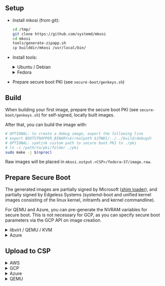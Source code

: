 ## Setup

- Install mkosi (from git):

    ```sh
    cd /tmp/
    git clone https://github.com/systemd/mkosi
    cd mkosi
    tools/generate-zipapp.sh
    cp builddir/mkosi /usr/local/bin/
    ```

- Install tools:

    <details>
    <summary>Ubuntu / Debian</summary>

    ```sh
    sudo apt-get update
    sudo apt-get install --assume-yes --no-install-recommends \
        dnf \
        systemd-container \
        qemu-system-x86 \
        qemu-utils \
        ovmf \
        e2fsprogs \
        squashfs-tools \
        efitools \
        sbsigntool \
        coreutils \
        curl \
        jq \
        util-linux \
        virt-manager \
        python3-crc32c \
        rpm
    ```

    </details>

    <details>
    <summary>Fedora</summary>

    ```sh
    sudo dnf install -y \
        edk2-ovmf \
        systemd-container \
        qemu \
        e2fsprogs \
        squashfs-tools \
        efitools \
        sbsigntools \
        coreutils \
        curl \
        jq \
        util-linux \
        virt-manager
    ```

    </details>

- Prepare secure boot PKI (see `secure-boot/genkeys.sh`)

## Build

When building your first image, prepare the secure boot PKI (see `secure-boot/genkeys.sh`) for self-signed, locally built images.

After that, you can build the image with:

```sh
# OPTIONAL: to create a debug image, export the following line
# export BOOTSTRAPPER_BINARY=$(realpath ${PWD}/../../build/debugd)
# OPTIONAL: symlink custom path to secure boot PKI to ./pki
# ln -s /path/to/pki/folder ./pki
sudo make -j $(nproc)
```

Raw images will be placed in `mkosi.output.<CSP>/fedora~37/image.raw`.

## Prepare Secure Boot

The generated images are partially signed by Microsoft ([shim loader](https://github.com/rhboot/shim)), and partially signed by Edgeless Systems (systemd-boot and unified kernel images consisting of the linux kernel, initramfs and kernel commandline).

For QEMU and Azure, you can pre-generate the NVRAM variables for secure boot. This is not necessary for GCP, as you can specify secure boot parameters via the GCP API on image creation.

<details>
<summary><a id="qemu-secure-boot">libvirt / QEMU / KVM</a></summary>

```sh
secure-boot/generate_nvram_vars.sh mkosi.output.qemu/fedora~37/image.raw
```

</details>

<details>
<summary><a id="azure-secure-boot">Azure</a></summary>

These steps only have to performed once for a fresh set of secure boot certificates.
VMGS blobs for testing and release images already exist.

First, create a disk without embedded MOK EFI variables.

```sh
# set these variables
export AZURE_SECURITY_TYPE=ConfidentialVM # or TrustedLaunch
export AZURE_RESOURCE_GROUP_NAME= # e.g. "constellation-images"

export AZURE_REGION=northeurope
export AZURE_REPLICATION_REGIONS=
export AZURE_DISK_NAME=constellation-$(date +%s)
export AZURE_SNAPSHOT_NAME=${AZURE_DISK_NAME}
export AZURE_RAW_IMAGE_PATH=${PWD}/mkosi.output.azure/fedora~37/image.raw
export AZURE_IMAGE_PATH=${PWD}/mkosi.output.azure/fedora~37/image.vhd
export AZURE_VMGS_FILENAME=${AZURE_SECURITY_TYPE}.vmgs
export AZURE_JSON_OUTPUT=${PWD}/mkosi.output.azure/fedora~37/image-upload.json
export BLOBS_DIR=${PWD}/blobs
upload/pack.sh azure "${AZURE_RAW_IMAGE_PATH}" "${AZURE_IMAGE_PATH}"
upload/upload_azure.sh --disk-name "${AZURE_DISK_NAME}-setup-secure-boot" ""
secure-boot/azure/launch.sh -n "${AZURE_DISK_NAME}-setup-secure-boot" -d --secure-boot true --disk-name "${AZURE_DISK_NAME}-setup-secure-boot"
```

Ignore the running launch script and connect to the serial console once available.
The console shows the message "Verification failed: (0x1A) Security Violation". You can import the MOK certificate via the UEFI shell:

Press OK, then ENTER, then "Enroll key from disk".
Select the following key: `/EFI/loader/keys/auto/db.cer`.
Press Continue, then choose "Yes" to the question "Enroll the key(s)?".
Choose reboot.

Extract the VMGS from the running VM (this includes the MOK EFI variables) and delete the VM:

```sh
secure-boot/azure/extract_vmgs.sh --name "${AZURE_DISK_NAME}-setup-secure-boot"
secure-boot/azure/delete.sh --name "${AZURE_DISK_NAME}-setup-secure-boot"
```

</details>

## Upload to CSP

<details>
<summary>AWS</summary>

- Install `aws` cli (see [here](https://docs.aws.amazon.com/cli/latest/userguide/getting-started-install.html))
- Login to AWS (see [here](https://docs.aws.amazon.com/cli/latest/userguide/getting-started-quickstart.html))
- Choose secure boot PKI public keys (one of `pki_dev`, `pki_test`, `pki_prod`)
    - `pki_dev` can be used for local image builds
    - `pki_test` is used by the CI for non-release images
    - `pki_prod` is used for release images

```sh
# set these variables
export AWS_IMAGE_NAME= # e.g. "constellation-v1.0.0"
export PKI=${PWD}/pki

export AWS_REGION=eu-central-1
export AWS_REPLICATION_REGIONS="us-east-2"
export AWS_BUCKET=constellation-images
export AWS_EFIVARS_PATH=${PWD}/mkosi.output.aws/fedora~37/efivars.bin
export AWS_IMAGE_PATH=${PWD}/mkosi.output.aws/fedora~37/image.raw
export AWS_IMAGE_FILENAME=image-$(date +%s).raw
export AWS_JSON_OUTPUT=${PWD}/mkosi.output.aws/fedora~37/image-upload.json
secure-boot/aws/create_uefivars.sh "${AWS_EFIVARS_PATH}"
upload/upload_aws.sh
```

</details>

<details>
<summary>GCP</summary>

- Install `gcloud` and `gsutil` (see [here](https://cloud.google.com/sdk/docs/install))
- Login to GCP (see [here](https://cloud.google.com/sdk/docs/authorizing))
- Choose secure boot PKI public keys (one of `pki_dev`, `pki_test`, `pki_prod`)
    - `pki_dev` can be used for local image builds
    - `pki_test` is used by the CI for non-release images
    - `pki_prod` is used for release images

```sh
# set these variables
export GCP_IMAGE_FAMILY= # e.g. "constellation"
export GCP_IMAGE_NAME= # e.g. "constellation-v1.0.0"
export PKI=${PWD}/pki

export GCP_PROJECT=constellation-images
export GCP_REGION=europe-west3
export GCP_BUCKET=constellation-images
export GCP_RAW_IMAGE_PATH=${PWD}/mkosi.output.gcp/fedora~37/image.raw
export GCP_IMAGE_FILENAME=$(date +%s).tar.gz
export GCP_IMAGE_PATH=${PWD}/mkosi.output.gcp/fedora~37/image.tar.gz
export GCP_JSON_OUTPUT=${PWD}/mkosi.output.gcp/fedora~37/image-upload.json
upload/pack.sh gcp ${GCP_RAW_IMAGE_PATH} ${GCP_IMAGE_PATH}
upload/upload_gcp.sh
```

</details>

<details>
<summary>Azure</summary>

Note:

> For testing purposes, it is a lot simpler to disable Secure Boot for the uploaded image!
> Disabling Secure Boot allows you to skip the VMGS creation steps above.

- Install `az` and `azcopy` (see [here](https://docs.microsoft.com/en-us/cli/azure/install-azure-cli))
- Login to Azure (see [here](https://docs.microsoft.com/en-us/cli/azure/authenticate-azure-cli))
- Optional (if Secure Boot should be enabled) [Prepare virtual machine guest state (VMGS) with customized NVRAM or use existing VMGS blob](#azure-secure-boot)

```sh
# set these variables
export AZURE_GALLERY_NAME= # e.g. "Constellation"
export AZURE_IMAGE_DEFINITION= # e.g. "constellation"
export AZURE_IMAGE_VERSION= # e.g. "1.0.0"
# Set this variable to a path if you want to use Secure Boot.
# Otherwise, set it to export AZURE_VMGS_PATH=
export AZURE_VMGS_PATH= # e.g. nothing OR "path/to/ConfidentialVM.vmgs"
# AZURE_SECURITY_TYPE can be one of
# - "ConfidentialVMSupported" (ConfidentialVM with secure boot disabled),
# - "ConfidentialVM" (ConfidentialVM with Secure Boot) or
# - TrustedLaunch" (Trusted Launch with or without Secure Boot)
export AZURE_SECURITY_TYPE=ConfidentialVMSupported

export AZURE_RESOURCE_GROUP_NAME=constellation-images
export AZURE_REGION=northeurope
export AZURE_REPLICATION_REGIONS="northeurope eastus westeurope westus"
export AZURE_IMAGE_OFFER=constellation
export AZURE_SKU=${AZURE_IMAGE_DEFINITION}
export AZURE_PUBLISHER=edgelesssys
export AZURE_DISK_NAME=constellation-$(date +%s)
export AZURE_RAW_IMAGE_PATH=${PWD}/mkosi.output.azure/fedora~37/image.raw
export AZURE_IMAGE_PATH=${PWD}/mkosi.output.azure/fedora~37/image.vhd
export AZURE_JSON_OUTPUT=${PWD}/mkosi.output.azure/fedora~37/image-upload.json
upload/pack.sh azure "${AZURE_RAW_IMAGE_PATH}" "${AZURE_IMAGE_PATH}"
upload/upload_azure.sh -g --disk-name "${AZURE_DISK_NAME}" "${AZURE_VMGS_PATH}"
```

</details>

<details>
<summary>QEMU</summary>

- Install `aws` cli (see [here](https://docs.aws.amazon.com/cli/latest/userguide/getting-started-install.html))
- Login to AWS (see [here](https://docs.aws.amazon.com/cli/latest/userguide/getting-started-quickstart.html))

```sh
# set these variables
export REF= # e.g. feat-xyz (branch name encoded with dashes)
export STREAM= # e.g. "nightly", "debug", "stable" (depends on the type of image and if it is a release)
export IMAGE_VERSION= # e.g. v2.1.0" or output of pseudo-version tool
export QEMU_BUCKET=cdn-constellation-backend
export QEMU_BASE_URL="https://cdn.confidential.cloud"
export QEMU_IMAGE_PATH=${PWD}/mkosi.output.qemu/fedora~37/image.raw
export QEMU_JSON_OUTPUT=${PWD}/mkosi.output.qemu/fedora~37/image-upload.json
upload/upload_qemu.sh
```

</details>
